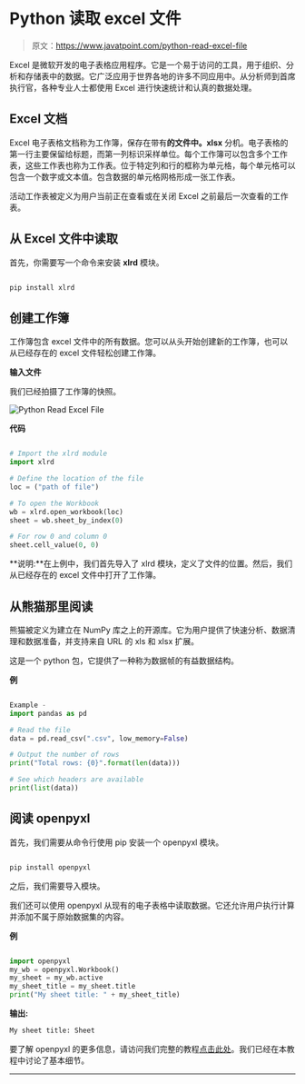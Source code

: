 # Python 读取 excel 文件

> 原文：<https://www.javatpoint.com/python-read-excel-file>

Excel 是微软开发的电子表格应用程序。它是一个易于访问的工具，用于组织、分析和存储表中的数据。它广泛应用于世界各地的许多不同应用中。从分析师到首席执行官，各种专业人士都使用 Excel 进行快速统计和认真的数据处理。

## Excel 文档

Excel 电子表格文档称为工作簿，保存在带有**的文件中。xlsx** 分机。电子表格的第一行主要保留给标题，而第一列标识采样单位。每个工作簿可以包含多个工作表，这些工作表也称为工作表。位于特定列和行的框称为单元格，每个单元格可以包含一个数字或文本值。包含数据的单元格网格形成一张工作表。

活动工作表被定义为用户当前正在查看或在关闭 Excel 之前最后一次查看的工作表。

## 从 Excel 文件中读取

首先，你需要写一个命令来安装 **xlrd** 模块。

```py

pip install xlrd  

```

## 创建工作簿

工作簿包含 excel 文件中的所有数据。您可以从头开始创建新的工作簿，也可以从已经存在的 excel 文件轻松创建工作簿。

**输入文件**

我们已经拍摄了工作簿的快照。

![Python Read Excel File](img/ee573cf6c88593de27922bf5f6c7ad7a.png)

**代码**

```py

# Import the xlrd module    
import xlrd   

# Define the location of the file   
loc = ("path of file")   

# To open the Workbook   
wb = xlrd.open_workbook(loc)   
sheet = wb.sheet_by_index(0)   

# For row 0 and column 0   
sheet.cell_value(0, 0)

```

**说明:**在上例中，我们首先导入了 xlrd 模块，定义了文件的位置。然后，我们从已经存在的 excel 文件中打开了工作簿。

## 从熊猫那里阅读

熊猫被定义为建立在 NumPy 库之上的开源库。它为用户提供了快速分析、数据清理和数据准备，并支持来自 URL 的 xls 和 xlsx 扩展。

这是一个 python 包，它提供了一种称为数据帧的有益数据结构。

**例**

```py

Example - 
import pandas as pd  

# Read the file  
data = pd.read_csv(".csv", low_memory=False)  

# Output the number of rows  
print("Total rows: {0}".format(len(data)))  

# See which headers are available  
print(list(data))  

```

## 阅读 openpyxl

首先，我们需要从命令行使用 pip 安装一个 openpyxl 模块。

```py

pip install openpyxl  

```

之后，我们需要导入模块。

我们还可以使用 openpyxl 从现有的电子表格中读取数据。它还允许用户执行计算并添加不属于原始数据集的内容。

**例**

```py

import openpyxl  
my_wb = openpyxl.Workbook()  
my_sheet = my_wb.active  
my_sheet_title = my_sheet.title  
print("My sheet title: " + my_sheet_title)  

```

**输出:**

```py
My sheet title: Sheet

```

要了解 openpyxl 的更多信息，请访问我们完整的教程[点击此处](https://www.javatpoint.com/python-openpyxl)。我们已经在本教程中讨论了基本细节。

* * *